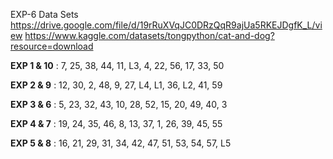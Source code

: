 EXP-6 Data Sets
https://drive.google.com/file/d/19rRuXVqJC0DRzQqR9ajUa5RKEJDgfK_L/view
https://www.kaggle.com/datasets/tongpython/cat-and-dog?resource=download

**EXP 1 & 10** : 7, 25, 38, 44, 11, L3, 4, 22, 56, 17, 33, 50


**EXP 2 & 9** : 12, 30, 2, 48, 9, 27, L4, L1, 36, L2, 41, 59


**EXP 3 & 6** : 5, 23, 32, 43, 10, 28, 52, 15, 20, 49, 40, 3


**EXP 4 & 7** : 19, 24, 35, 46, 8, 13, 37, 1, 26, 39, 45, 55


**EXP 5 & 8** : 16, 21, 29, 31, 34, 42, 47, 51, 53, 54, 57, L5
